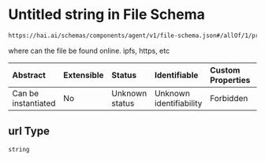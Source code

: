 # Untitled string in File Schema

```txt
https://hai.ai/schemas/components/agent/v1/file-schema.json#/allOf/1/properties/url
```

where can the file be found online. ipfs, https, etc

| Abstract            | Extensible | Status         | Identifiable            | Custom Properties | Additional Properties | Access Restrictions | Defined In                                                                                        |
| :------------------ | :--------- | :------------- | :---------------------- | :---------------- | :-------------------- | :------------------ | :------------------------------------------------------------------------------------------------ |
| Can be instantiated | No         | Unknown status | Unknown identifiability | Forbidden         | Allowed               | none                | [files.schema.json\*](../../schemas/components/files/v1/files.schema.json "open original schema") |

## url Type

`string`
